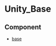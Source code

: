 # Unity_Base

## Component

* [base](https://github.com/hbyul35/Unity_Base/blob/main/Component/base.md)
